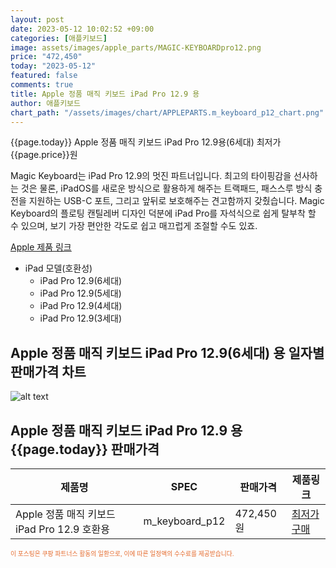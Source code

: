 ```yaml
---
layout: post
date: 2023-05-12 10:02:52 +09:00
categories: [애플키보드]
image: assets/images/apple_parts/MAGIC-KEYBOARDpro12.png
price: "472,450"
today: "2023-05-12"
featured: false
comments: true
title: Apple 정품 매직 키보드 iPad Pro 12.9 용
author: 애플키보드
chart_path: "/assets/images/chart/APPLEPARTS.m_keyboard_p12_chart.png"
---
```


{{page.today}} Apple 정품 매직 키보드 iPad Pro 12.9용(6세대) 최저가 {{page.price}}원

Magic Keyboard는 iPad Pro 12.9의 멋진 파트너입니다. 최고의 타이핑감을 선사하는 것은 물론, iPadOS를 새로운 방식으로 활용하게 해주는 트랙패드, 패스스루 방식 충전을 지원하는 USB-C 포트, 그리고 앞뒤로 보호해주는 견고함까지 갖췄습니다. Magic Keyboard의 플로팅 캔틸레버 디자인 덕분에 iPad Pro를 자석식으로 쉽게 탈부착 할 수 있으며, 보기 가장 편안한 각도로 쉽고 매끄럽게 조절할 수도 있죠.

<a href='https://www.apple.com/kr/shop/product/MJQL3KH/A/ipad-pro-1296%EC%84%B8%EB%8C%80%EC%9A%A9-magic-keyboard-%ED%95%9C%EA%B5%AD%EC%96%B4-%ED%99%94%EC%9D%B4%ED%8A%B8' target='_blank'>Apple 제품 링크</a>

- iPad 모델(호환성)
  - iPad Pro 12.9(6세대)
  - iPad Pro 12.9(5세대)
  - iPad Pro 12.9(4세대)
  - iPad Pro 12.9(3세대)

## Apple 정품 매직 키보드 iPad Pro 12.9(6세대) 용 일자별 판매가격 차트
![alt text]({{page.chart_path}} "Apple 정품 매직 키보드 iPad Pro 12.9 용 판매가격 차트")

## Apple 정품 매직 키보드 iPad Pro 12.9 용 {{page.today}} 판매가격
<main>
<table id="rwd-table-large">
  <thead>
    <tr>
      <th>제품명</th>
      <th>SPEC</th>
      <th>판매가격</th>
      <th>제품링크</th>
    </tr>
  </thead>
  <tbody><tr>
        <td>Apple 정품 매직 키보드 iPad Pro 12.9 호환용</td>
        <td>m_keyboard_p12</td>
        <td>472,450원</td>
        <td><a href='https://link.coupang.com/a/SG8ZN' target='_blank'>최저가구매</a></td>
        </tr></tbody>
</table>
</main>
<div style="color:#e56a2c;font-size: 0.7em;" >
이 포스팅은 쿠팡 파트너스 활동의 일환으로, 이에 따른 일정액의 수수료를 제공받습니다.
</div>
